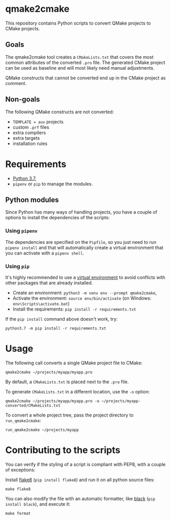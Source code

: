 # qmake2cmake

This repository contains Python scripts to convert QMake projects to
CMake projects.

## Goals

The qmake2cmake tool creates a `CMakeLists.txt` that covers the most common
attributes of the converted `.pro` file.  The generated CMake project can be
used as baseline and will most likely need manual adjustments.

QMake constructs that cannot be converted end up in the CMake project as
comment.

## Non-goals

The following QMake constructs are not converted:
- `TEMPLATE = aux` projects
- custom `.prf` files
- extra compilers
- extra targets
- installation rules

# Requirements

* [Python 3.7](https://www.python.org/downloads/),
* `pipenv` or `pip` to manage the modules.

## Python modules

Since Python has many ways of handling projects, you have a couple of options to
install the dependencies of the scripts:

### Using `pipenv`

The dependencies are specified on the `Pipfile`, so you just need to run
`pipenv install` and that will automatically create a virtual environment
that you can activate with a `pipenv shell`.

### Using `pip`

It's highly recommended to use a [virtual
environment](https://docs.python.org/3/library/venv.html) to avoid
conflicts with other packages that are already installed.

* Create an environment: `python3 -m venv env --prompt qmake2cmake`,
* Activate the environment: `source env/bin/activate`
  (on Windows: `env\Scripts\activate.bat`)
* Install the requirements: `pip install -r requirements.txt`

If the `pip install` command above doesn't work, try:

```
python3.7 -m pip install -r requirements.txt
```

# Usage

The following call converts a single QMake project file to CMake:
```
qmake2cmake ~/projects/myapp/myapp.pro
```

By default, a `CMakeLists.txt` is placed next to the `.pro` file.

To generate `CMakeLists.txt` in a different location, use the `-o` option:
```
qmake2cmake ~/projects/myapp/myapp.pro -o ~/projects/myapp-converted/CMakeLists.txt
```

To convert a whole project tree, pass the project directory to `run_qmake2cmake`:
```
run_qmake2cmake ~/projects/myapp
```

# Contributing to the scripts

You can verify if the styling of a script is compliant with PEP8, with a couple of exceptions:

Install [flake8](http://flake8.pycqa.org/en/latest/) (`pip install flake8`) and run it
on all python source files:

```
make flake8
```

You can also modify the file with an automatic formatter,
like [black](https://black.readthedocs.io/en/stable/) (`pip install black`),
and execute it:

```
make format
```

